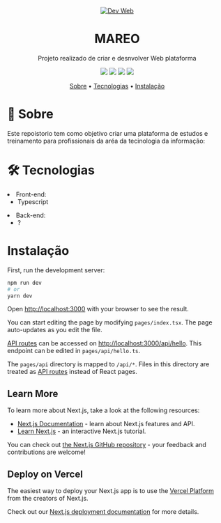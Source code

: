 <p align="center">
  <a href="https://github.com/GuilhermeSanchesS/">
    <img src="https://i.giphy.com/media/dWesBcTLavkZuG35MI/giphy.webp"  alt="Dev Web" />
  </a>
</p>

<h1 align="center">MAREO</h1>
<p align="center">Projeto realizado de criar e desnvolver Web plataforma</p>

<p align="center">
  <img src="https://img.shields.io/static/v1?label=next&message=6.14.6&color=C53534&style=flat-square&logo=next"/>
  <img src="https://img.shields.io/static/v1?label=typescript&message=^4.17.1&color=000000&style=flat-square&logo=typescript"/>
  <img src="https://img.shields.io/static/v1?label=scss&message=^3.6.5&color=94C10C&style=flat-square&logo=scss"/>
  <img src="https://img.shields.io/static/v1?label=nodemon&message=^2.0.7&color=76d04b&style=flat-square&logo=nodemon"/>
</p>

<p align="center">
 <a href="#-sobre">Sobre</a> •
 <a href="#-tecnologias">Tecnologias</a> • 
 <a href="#-instalação">Instalação</a>
</p>

# 📖 Sobre
<p>Este repoistorio tem como objetivo criar uma plataforma de estudos e treinamento para profissionais da aréa da tecinologia da informação:</p>

<h1>🛠 Tecnologias</h1    

- Front-end:
  - Typescript
- Back-end:
  - ?
  
# Instalação

First, run the development server:

```bash
npm run dev
# or
yarn dev
```

Open [http://localhost:3000](http://localhost:3000) with your browser to see the result.

You can start editing the page by modifying `pages/index.tsx`. The page auto-updates as you edit the file.

[API routes](https://nextjs.org/docs/api-routes/introduction) can be accessed on [http://localhost:3000/api/hello](http://localhost:3000/api/hello). This endpoint can be edited in `pages/api/hello.ts`.

The `pages/api` directory is mapped to `/api/*`. Files in this directory are treated as [API routes](https://nextjs.org/docs/api-routes/introduction) instead of React pages.

## Learn More

To learn more about Next.js, take a look at the following resources:

- [Next.js Documentation](https://nextjs.org/docs) - learn about Next.js features and API.
- [Learn Next.js](https://nextjs.org/learn) - an interactive Next.js tutorial.

You can check out [the Next.js GitHub repository](https://github.com/vercel/next.js/) - your feedback and contributions are welcome!

## Deploy on Vercel

The easiest way to deploy your Next.js app is to use the [Vercel Platform](https://vercel.com/new?utm_medium=default-template&filter=next.js&utm_source=create-next-app&utm_campaign=create-next-app-readme) from the creators of Next.js.

Check out our [Next.js deployment documentation](https://nextjs.org/docs/deployment) for more details.
